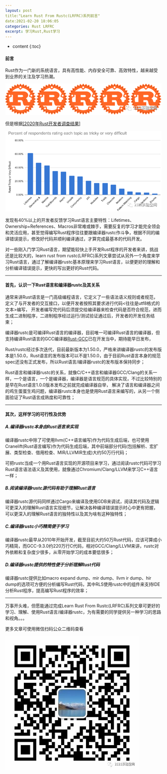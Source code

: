 ```yaml
---
layout: post
title:"Learn Rust From Rustc(LRFRC)系列前言"
date:2021-02-20 18:06:05
categories: Rust LRFRC
excerpt: 学习Rust,Rust学习
---
```


* content
{:toc}

#### 前言
Rust作为一门新的系统语言，具有高性能、内存安全可靠、高效特性，越来越受到业界的关注及学习热潮。

![rust5.](/imgs/5rust.png "rust5")

但是根据[[2020年Rust开发者调查结果]](https://blog.rust-lang.org/2020/12/16/rust-survey-2020.html)

![rust.difficult](/imgs/rust.difficult.png "rust difficult")

发现有40%以上的开发者反馈学习Rust语言主要特性：Lifetimes、Ownership+References、Macros非常难或棘手，需要反复的学习才能完全领会和灵活应用，甚至觉得编写Rust程序往往要跟编译器rustc作斗争，根据不同的编译错误提示，修改好代码并顺利编译通过，才算完成最基本的代码开发。

  对一些刚入门学习Rust语言，期望能较快上手开发Rust程序的开发者来讲，挑战还是比较大的，learn rust from rustc(LRFRC)系列文章尝试从另外一个角度来学习Rust语言，通过了解编译器rustc基本原理来学习Rust语言，以便更好的理解和分析编译错误提示，更快的写出更好的Rust代码。

---
#### 首先，认识一下Rust语言和编译器rustc及其关系

  通常来讲Rust语言是一门高级编程语言，它定义了一些语法语义规则或者规范，定义了与开发者的交互接口，以便开发者按照其要求进行代码<往往是utf8格式的文本>编写，
  开发者编写完代码后须提交给编译器来检查代码是否符合规范，进而生成二进制程序，二进制程序经过运行/测试验证通过后，开发者的开发任务结束；

  编译器rustc是可编译Rust语言的编译器，目前唯一可编译Rust语言的编译器，但支持编译Rust语言的GCC编译器[Rust-GCC](https://github.com/Rust-GCC)已在开发当中，期待能早日发布，

  Rust/rustc经过多次迭代，目前最新版本为1.50.0，严格来讲编译器rustc的发布版本是1.50.0，Rust语言的发布版本可以不是1.50.0，由于目前Rust语言本身的规范spec还没有正式发布，所以Rust语言/编译器rustc的发布版本保持同步；

  Rust语言和编译器rustc的关系，就像C/C++语言和编译器GCC/Clang的关系一样，一个是语言，一个是编译器，编译器是语言规范的具体实现，不过比较特别的是早在Rust语言1.0.0版本发布之前就完成编译器自举，
  解决了语言和编译器之间的鸡生蛋蛋生鸡问题，编译器rustc本身也是使用Rust语言来编写的，从另一个侧面验证了Rust语言成熟度和可靠性；


---
#### 其次，这样学习的可行性及优势
##### A.编译器rustc本身由Rust语言来实现

  编译器rustc中除了可使用llvm(C++语言编写)作为代码生成后端，也可使用Cranelift(Rust语言编写)作为代码生成后端，其中前端部分代码(包括解析、宏扩展、类型检查、借用检查、MIR/LLVMIR生成)大约50万行代码；

  可把rustc当成一个用Rust语言实现的开源项目来学习，通过阅读rustc代码可学习Rust语言语法语义及其使用，就像通过Chromium/Clang/LLVM来学习C++语言一样；

##### B.阅读编译器rustc源代码有助于理解Rust语言

编译器rustc源代码同样通过Cargo来编译及使用GDB来调试，阅读其代码及逻辑可更深入的理解Rust语言实现细节，让解决各种编译错误提示时心中更有把握，可以更深入的理解Rust语言的独特性以及其为啥有这种独特性；

##### C.编译器rustc小巧精简便于学习
  编译器rustc最早从2010年开始开发，截至目前大约50万Rust代码，应该可算成小巧精简，而GCC-9.3.0约220万行C代码，相对GCC/Clang/LLVM来讲，rustc对外依赖和复杂度少很多，从零开始学习的成本要低很多；

##### D.编译器rustc提供的特性便于分析理解Rust代码
  编译器rustc提供比如macro expand dump、mir dump、llvm ir dump、hir dump的选项可方便的分析编写Rust代码，其中RLS使用rustc中的组件来支持IDE分析Rust程序，提高编写Rust程序的效率；

---
万事开头难，但愿能通过完成Learn Rust From Rustc(LRFRC)系列文章可更好的学习、理解、使用Rust语言/编译器rustc，为有需要的同学提供另一种学习的思路和视角。。。

更多文章可使用微信扫码公众二维码查看


![qrcode.2121labs.](/imgs/qrcode_for_gh_07bc06f8b91d_430.jpg "qrcode.2121labs")

